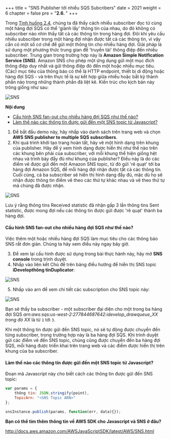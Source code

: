 +++
title = "SNS Publisher tới nhiều SQS Subcribers"
date = 2021
weight = 6
chapter = false
pre = "<b>2.6. </b>"
+++

Trong [Tình huống 2.4](../4-sqs-pub-subs/), chúng ta đã thấy cách nhiều subscriber đọc từ cùng một hàng đợi SQS có thể 'giành lấy' thông tin của nhau, do đó không có subscriber nào nhìn thấy tất cả các thông tin trong hàng đợi. Đôi khi yêu cầu nhiều subscriber trong một hàng đợi nhận được tất cả các thông tin, vì vậy cần có một số cơ chế để gửi một thông tin cho nhiều hàng đợi. Giải pháp là sử dụng một phương thức trung gian để 'truyền tải' thông điệp đến nhiều subscriber. Trung gian trong trường hợp này là **Amazon Simple Notification Service (SNS)**. Amazon SNS cho phép một ứng dụng gửi một mục đích thông điệp duy nhất và gửi thông điệp đó đến một hoặc nhiều mục tiêu. (Các) mục tiêu của thông báo có thể là HTTP endpoint, thiết bị di động hoặc hàng đợi SQS - và trên thực tế là sự kết hợp giữa nhiều hoặc bất kỳ thành phần nào trong những thành phần đã liệt kê. Kiến trúc cho kịch bản này trông giống như sau:

![SNS](/images/2/snssqsarchitecture.png?width=50pc)

**Nội dung**
- [Cấu hình SNS fan-out cho nhiều hàng đợi SQS như thế nào?](#cấu-hình-sns-fan-out-cho-nhiều-hàng-đợi-sqs-như-thế-nào)
- [Làm thế nào các thông tin được gửi đến một SNS topic từ Javascript?](#làm-thế-nào-các-thông-tin-được-gửi-đến-một-sns-topic-từ-javascript)

1. Để bắt đầu demo này, hãy nhấp vào danh sách trên trang web và chọn **AWS SNS publisher to multiple SQS subscribers**.
2. Khi quá trình khởi tạo trang hoàn tất, hãy vẽ một hình dạng trên khung của publisher. Hãy để ý xem hình dạng được hiển thị như thế nào trên các khung bên phải của subscriber, với mỗi khung thể hiện giống hệt nhau và trình bày đầy đủ như khung của publisher? Điều này là do các điểm vẽ được gửi đến một Amazon SNS topic, từ đó gửi 'rẽ quạt' tới ba hàng đợi Amazon SQS, để mỗi hàng đợi nhận được tất cả các thông tin. Cuối cùng, cả ba subscriber sẽ hiển thị hình dạng đầy đủ, mặc dù họ sẽ nhận được thông tin điểm vẽ theo các thứ tự khác nhau và vẽ theo thứ tự mà chúng đã được nhận.

![SNS](/images/2/12.png?width=90pc)

Lưu ý rằng thông tins Received statistic đã nhận gấp 3 lần thông tins Sent statistic, được mong đợi nếu các thông tin được gửi được 'rẽ quạt' thành ba hàng đợi.

#### Cấu hình SNS fan-out cho nhiều hàng đợi SQS như thế nào?

Việc thêm một hoặc nhiều hàng đợi SQS làm mục tiêu cho các thông báo SNS rất đơn giản. Chúng ta hãy xem điều này ngay bây giờ.

3. Để xem lại cấu hình được sử dụng trong bài thực hành này, hãy mở **SNS console** trong trình duyệt.
4. Nhấp vào liên kết Chủ đề trên bảng điều hướng để hiển thị SNS topic **iDevelopthông tinDuplicator**:

![SNS](/images/2/13.png?width=90pc)

5. Nhấp vào arn để xem chi tiết các subscription cho SNS topic này: 

![SNS](/images/2/14.png?width=90pc)

Bạn sẽ thấy ba subscriber - một subscriber đại diện cho một trong ba hàng đợi SQS **arn:aws:sqs:us-west-2:277844687642:idevelop_drawqueue_XX* trong đó *XX** là từ ```1``` tới ```3```.

Khi một thông tin được gửi đến SNS topic, nó sẽ tự động được chuyển đến từng subscriber, trong trường hợp này là ba hàng đợi SQS. Khi trình duyệt gửi các điểm vẽ đến SNS topic, chúng cũng được chuyển đến ba hàng đợi SQS, mỗi hàng được triển khai trên trang web và các điểm được hiển thị trên khung của ba subscriber.

#### Làm thế nào các thông tin được gửi đến một SNS topic từ Javascript?

Đoạn mã Javascript này cho biết cách các thông tin được gửi đến SNS topic:

```js
var params = {
	thông tin: JSON.stringify(point),
	TopicArn: "<SNS Topic ARN>"
};

snsInstance.publish(params, function(err, data){});
```

**Bạn có thể tìm thêm thông tin về AWS SDK cho Javascript và SNS ở đâu?**

http://docs.aws.amazon.com/AWSJavaScriptSDK/latest/AWS/SNS.html
